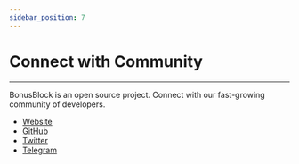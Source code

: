 ```yaml
---
sidebar_position: 7
---
```


# Connect with Community

-----------------------
BonusBlock is an open source project. Connect with our fast-growing community of developers.
- <a className="external" href="https://bonusblock.io" target="_blank">Website</a>
- <a className="external" href="https://github.com/BBlockLabs/bonusblock" target="_blank">GitHub</a>
- <a className="external" href="https://twitter.com/bonus_block" target="_blank">Twitter</a>
- <a className="external" href="https://t.me/bonusblock" target="_blank">Telegram</a>

